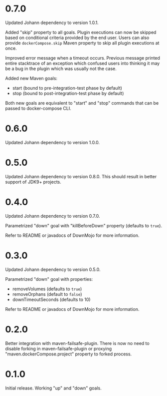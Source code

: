 # 0.7.0

Updated Johann dependency to version 1.0.1.

Added "skip" property to all goals. Plugin executions can now be skipped based on conditional criteria provided by the end user.
Users can also provide `dockerCompose.skip` Maven property to skip all plugin executions at once.

Improved error message when a timeout occurs. Previous message printed entire stacktrace of an exception which confused users into thinking it may be a bug in
the plugin which was usually not the case.

Added new Maven goals:
* start (bound to pre-integration-test phase by default)
* stop (bound to post-integration-test phase by default)

Both new goals are equivalent to "start" and "stop" commands that can be passed to docker-compose CLI.

# 0.6.0

Updated Johann dependency to version 1.0.0.

# 0.5.0

Updated Johann dependency to version 0.8.0. This should result in better support of JDK9+ projects.

# 0.4.0

Updated Johann dependency to version 0.7.0.

Parametrized "down" goal with "killBeforeDown" property (defaults to `true`).

Refer to README or javadocs of DownMojo for more information.

# 0.3.0

Updated Johann dependency to version 0.5.0.

Parametrized "down" goal with properties:
* removeVolumes (defaults to `true`)
* removeOrphans (default to `false`)
* downTimeoutSeconds (defaults to 10)

Refer to README or javadocs of DownMojo for more information.

# 0.2.0

Better integration with maven-failsafe-plugin. There is now no need to disable forking in maven-failsafe-plugin or proxying "maven.dockerCompose.project"
property to forked process.

# 0.1.0

Initial release. Working "up" and "down" goals.
